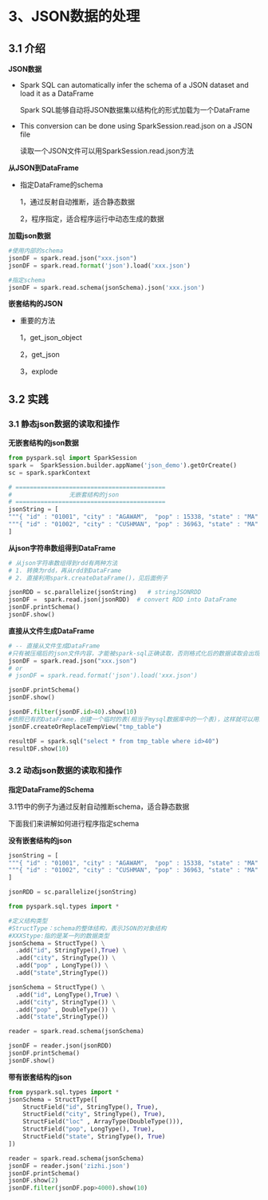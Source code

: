 # 3、JSON数据的处理

## 3.1 介绍 

**JSON数据**

- Spark SQL can automatically infer the schema of a JSON dataset and load it as a DataFrame

  Spark SQL能够自动将JSON数据集以结构化的形式加载为一个DataFrame

- This conversion can be done using SparkSession.read.json on a JSON file

  读取一个JSON文件可以用SparkSession.read.json方法

**从JSON到DataFrame**

- 指定DataFrame的schema

  1，通过反射自动推断，适合静态数据

  2，程序指定，适合程序运行中动态生成的数据

**加载json数据**

```python
#使用内部的schema
jsonDF = spark.read.json("xxx.json")
jsonDF = spark.read.format('json').load('xxx.json')

#指定schema
jsonDF = spark.read.schema(jsonSchema).json('xxx.json')
```

**嵌套结构的JSON**

- 重要的方法

  1，get_json_object

  2，get_json

  3，explode

## 3.2 实践

### 3.1 静态json数据的读取和操作

**无嵌套结构的json数据**

```python
from pyspark.sql import SparkSession
spark =  SparkSession.builder.appName('json_demo').getOrCreate()
sc = spark.sparkContext

# ==========================================
#                无嵌套结构的json
# ==========================================
jsonString = [
"""{ "id" : "01001", "city" : "AGAWAM",  "pop" : 15338, "state" : "MA" }""",
"""{ "id" : "01002", "city" : "CUSHMAN", "pop" : 36963, "state" : "MA" }"""
]
```

**从json字符串数组得到DataFrame**

```python
# 从json字符串数组得到rdd有两种方法
# 1. 转换为rdd，再从rdd到DataFrame
# 2. 直接利用spark.createDataFrame()，见后面例子

jsonRDD = sc.parallelize(jsonString)   # stringJSONRDD
jsonDF =  spark.read.json(jsonRDD)  # convert RDD into DataFrame
jsonDF.printSchema()
jsonDF.show()
```

**直接从文件生成DataFrame**

```python
# -- 直接从文件生成DataFrame
#只有被压缩后的json文件内容，才能被spark-sql正确读取，否则格式化后的数据读取会出现问题
jsonDF = spark.read.json("xxx.json")
# or
# jsonDF = spark.read.format('json').load('xxx.json')

jsonDF.printSchema()
jsonDF.show()

jsonDF.filter(jsonDF.id>40).show(10)
#依照已有的DataFrame，创建一个临时的表(相当于mysql数据库中的一个表)，这样就可以用纯sql语句进行数据操作
jsonDF.createOrReplaceTempView("tmp_table")

resultDF = spark.sql("select * from tmp_table where id>40")
resultDF.show(10)
```

### 3.2 动态json数据的读取和操作

**指定DataFrame的Schema**

3.1节中的例子为通过反射自动推断schema，适合静态数据

下面我们来讲解如何进行程序指定schema

**没有嵌套结构的json**

```python
jsonString = [
"""{ "id" : "01001", "city" : "AGAWAM",  "pop" : 15338, "state" : "MA" }""",
"""{ "id" : "01002", "city" : "CUSHMAN", "pop" : 36963, "state" : "MA" }"""
]

jsonRDD = sc.parallelize(jsonString)

from pyspark.sql.types import *

#定义结构类型
#StructType：schema的整体结构，表示JSON的对象结构
#XXXStype:指的是某一列的数据类型
jsonSchema = StructType() \
  .add("id", StringType(),True) \
  .add("city", StringType()) \
  .add("pop" , LongType()) \
  .add("state",StringType())

jsonSchema = StructType() \
  .add("id", LongType(),True) \
  .add("city", StringType()) \
  .add("pop" , DoubleType()) \
  .add("state",StringType())

reader = spark.read.schema(jsonSchema)

jsonDF = reader.json(jsonRDD)
jsonDF.printSchema()
jsonDF.show()
```

**带有嵌套结构的json**

```python
from pyspark.sql.types import *
jsonSchema = StructType([
    StructField("id", StringType(), True),
    StructField("city", StringType(), True),
    StructField("loc" , ArrayType(DoubleType())),
    StructField("pop", LongType(), True),
    StructField("state", StringType(), True)
])

reader = spark.read.schema(jsonSchema)
jsonDF = reader.json('zizhi.json')
jsonDF.printSchema()
jsonDF.show(2)
jsonDF.filter(jsonDF.pop>4000).show(10)
```

